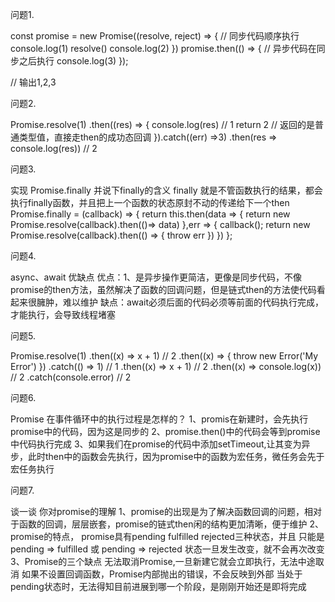 问题1.

const promise = new Promise((resolve, reject) => { // 同步代码顺序执行
  console.log(1)
  resolve()
  console.log(2)
})
promise.then(() => { // 异步代码在同步之后执行
  console.log(3)
});

// 输出1,2,3



问题2.

Promise.resolve(1)
.then((res) => {
  console.log(res)  // 1
  return 2  // 返回的是普通类型值，直接走then的成功态回调
}).catch((err) =>3)
.then(res => console.log(res))  // 2



问题3.

实现 Promise.finally 并说下finally的含义
finally 就是不管函数执行的结果，都会执行finally函数，并且把上一个函数的状态原封不动的传递给下一个then
Promise.finally = (callback) => {
    return this.then(data => {
        return new Promise.resolve(callback).then(()=> data)
    },err => {
        callback();
        return new Promise.resolve(callback).then(() => {
            throw err
        })
    })
};

问题4.

async、await 优缺点
优点：1、是异步操作更简洁，更像是同步代码，不像promise的then方法，虽然解决了函数的回调问题，但是链式then的方法使代码看起来很臃肿，难以维护
缺点：await必须后面的代码必须等前面的代码执行完成，才能执行，会导致线程堵塞


问题5.

Promise.resolve(1)
  .then((x) => x + 1)  // 2
  .then((x) => { throw new Error('My Error') })
  .catch(() => 1)  // 1
  .then((x) => x + 1)  // 2
  .then((x) => console.log(x))  // 2
  .catch(console.error)
// 2

问题6.

Promise 在事件循环中的执行过程是怎样的？
1、promis在新建时，会先执行promise中的代码，因为这是同步的
2、promise.then()中的代码会等到promise中代码执行完成
3、如果我们在promise的代码中添加setTimeout,让其变为异步，此时then中的函数会先执行，因为promise中的函数为宏任务，微任务会先于宏任务执行

问题7.

谈一谈 你对promise的理解
1、promise的出现是为了解决函数回调的问题，相对于函数的回调，层层嵌套，promise的链式then闲的结构更加清晰，便于维护
2、promise的特点，
    promise具有pending fulfilled rejected三种状态，并且
    只能是 pending => fulfilled
       或 pending => rejected
    状态一旦发生改变，就不会再次改变
3、Promise的三个缺点
   无法取消Promise,一旦新建它就会立即执行，无法中途取消
   如果不设置回调函数，Promise内部抛出的错误，不会反映到外部
   当处于pending状态时，无法得知目前进展到哪一个阶段，是刚刚开始还是即将完成
